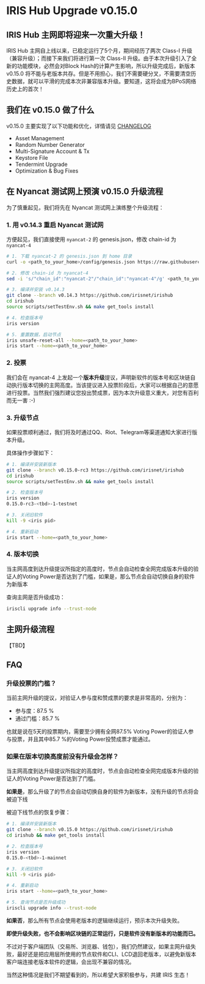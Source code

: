 # IRIS Hub Upgrade v0.15.0

## IRIS Hub 主网即将迎来一次重大升级！

IRIS Hub 主网自上线以来，已稳定运行了5个月，期间经历了两次 Class-I 升级（兼容升级）；而接下来我们将进行第一次 Class-II 升级。由于本次升级引入了全新的功能模块，必然会对Block Hash的计算产生影响，所以升级完成后，新版本 v0.15.0 将不能与老版本共存。但是不用担心，我们不需要硬分叉，不需要清空历史数据，就可以平滑的完成本次非兼容版本升级。要知道，这将会成为BPoS网络历史上的首次！

## 我们在 v0.15.0 做了什么

v0.15.0 主要实现了以下功能和优化，详情请见 [CHANGELOG](https://github.com/irisnet/irishub/blob/release0.15/CHANGELOG.md)

- Asset Management
- Random Number Generator
- Multi-Signature Account & Tx
- Keystore File
- Tendermint Upgrade
- Optimization & Bug Fixes


## 在 Nyancat 测试网上预演 v0.15.0 升级流程

为了慎重起见，我们将先在 Nyancat 测试网上演练整个升级流程：

### 1. 用 v0.14.3 重启 Nyancat 测试网

方便起见，我们直接使用 `nyancat-2` 的 genesis.json，修改 chain-id 为 `nyancat-4`

```bash
# 1. 下载 nyancat-2 的 genesis.json 到 home 目录
curl -o <path_to_your_home>/config/genesis.json https://raw.githubusercontent.com/irisnet/testnets/master/nyancat/config/genesis-nyancat-2.json

# 2. 修改 chain-id 为 nyancat-4
sed -i 's/"chain_id":"nyancat-2"/"chain_id":"nyancat-4"/g' <path_to_your_home>/config/genesis.json

# 3. 编译并安装 v0.14.3
git clone --branch v0.14.3 https://github.com/irisnet/irishub
cd irishub
source scripts/setTestEnv.sh && make get_tools install

# 4. 检查版本号
iris version

# 5. 重置数据，启动节点
iris unsafe-reset-all --home=<path_to_your_home>
iris start --home=<path_to_your_home>
```

### 2. 投票

我们会在 nyancat-4 上发起一个**版本升级**提议，声明新软件的版本号和区块链自动执行版本切换的主网高度。当该提议进入投票阶段后，大家可以根据自己的意愿进行投票。当然我们强烈建议您投出赞成票，因为本次升级意义重大，对您有百利而无一害 :-)

### 3. 升级节点

如果投票顺利通过，我们将及时通过QQ、Riot、Telegram等渠道通知大家进行版本升级。

具体操作步骤如下：

```bash
# 1. 编译并安装新版本
git clone --branch v0.15.0-rc3 https://github.com/irisnet/irishub
cd irishub
source scripts/setTestEnv.sh && make get_tools install

# 2. 检查版本号
iris version
0.15.0-rc3-<tbd>-1-testnet

# 3. 关闭旧软件
kill -9 <iris pid>

# 4. 重新启动
iris start --home=<path_to_your_home>
```

### 4. 版本切换

当主网高度到达升级提议所指定的高度时，节点会自动检查全网完成版本升级的验证人的Voting Power是否达到了门槛，如果是，那么节点会自动切换自身的软件为新版本

查询主网是否升级成功：

```bash
iriscli upgrade info --trust-node
```

## 主网升级流程

【TBD】

## FAQ

### 升级投票的门槛？

当前主网升级的提议，对验证人参与度和赞成票的要求是非常高的，分别为：

- 参与度：87.5 %
- 通过门槛：85.7 %

也就是说在5天的投票期内，需要至少拥有全网87.5% Voting Power的验证人参与投票，并且其中85.7 %的Voting Power投赞成票才能通过。

### 如果在版本切换高度前没有升级会怎样？

当主网高度到达升级提议所指定的高度时，节点会自动检查全网完成版本升级的验证人的Voting Power是否达到了门槛。

**如果是**，那么升级了的节点会自动切换自身的软件为新版本，没有升级的节点将会被迫下线

被迫下线节点的恢复步骤：

```bash
# 1. 编译并安装新版本
git clone --branch v0.15.0 https://github.com/irisnet/irishub
cd irishub && make get_tools install

# 2. 检查版本号
iris version
0.15.0-<tbd>-1-mainnet

# 3. 关闭旧软件
kill -9 <iris pid>

# 4. 重新启动
iris start --home=<path_to_your_home>

# 5. 查询节点是否升级成功
iriscli upgrade info --trust-node
```

**如果否**，那么所有节点会使用老版本的逻辑继续运行，预示本次升级失败。

**即使升级失败，也不会影响区块链的正常运行，只是软件没有新版本的功能而已。**

不过对于客户端团队（交易所、浏览器、钱包），我们仍然建议，如果主网升级失败，最好还是把应用层所使用的节点软件和CLI、LCD退回老版本，以避免新版本客户端连接老版本软件的逻辑，会出现不兼容的情况。

当然这种情况是我们不期望看到的，所以希望大家积极参与，共建 IRIS 生态！

